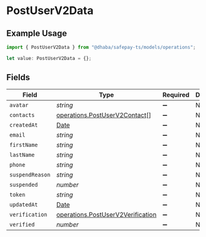# PostUserV2Data

## Example Usage

```typescript
import { PostUserV2Data } from "@dhaba/safepay-ts/models/operations";

let value: PostUserV2Data = {};
```

## Fields

| Field                                                                                         | Type                                                                                          | Required                                                                                      | Description                                                                                   |
| --------------------------------------------------------------------------------------------- | --------------------------------------------------------------------------------------------- | --------------------------------------------------------------------------------------------- | --------------------------------------------------------------------------------------------- |
| `avatar`                                                                                      | *string*                                                                                      | :heavy_minus_sign:                                                                            | N/A                                                                                           |
| `contacts`                                                                                    | [operations.PostUserV2Contact](../../models/operations/postuserv2contact.md)[]                | :heavy_minus_sign:                                                                            | N/A                                                                                           |
| `createdAt`                                                                                   | [Date](https://developer.mozilla.org/en-US/docs/Web/JavaScript/Reference/Global_Objects/Date) | :heavy_minus_sign:                                                                            | N/A                                                                                           |
| `email`                                                                                       | *string*                                                                                      | :heavy_minus_sign:                                                                            | N/A                                                                                           |
| `firstName`                                                                                   | *string*                                                                                      | :heavy_minus_sign:                                                                            | N/A                                                                                           |
| `lastName`                                                                                    | *string*                                                                                      | :heavy_minus_sign:                                                                            | N/A                                                                                           |
| `phone`                                                                                       | *string*                                                                                      | :heavy_minus_sign:                                                                            | N/A                                                                                           |
| `suspendReason`                                                                               | *string*                                                                                      | :heavy_minus_sign:                                                                            | N/A                                                                                           |
| `suspended`                                                                                   | *number*                                                                                      | :heavy_minus_sign:                                                                            | N/A                                                                                           |
| `token`                                                                                       | *string*                                                                                      | :heavy_minus_sign:                                                                            | N/A                                                                                           |
| `updatedAt`                                                                                   | [Date](https://developer.mozilla.org/en-US/docs/Web/JavaScript/Reference/Global_Objects/Date) | :heavy_minus_sign:                                                                            | N/A                                                                                           |
| `verification`                                                                                | [operations.PostUserV2Verification](../../models/operations/postuserv2verification.md)        | :heavy_minus_sign:                                                                            | N/A                                                                                           |
| `verified`                                                                                    | *number*                                                                                      | :heavy_minus_sign:                                                                            | N/A                                                                                           |